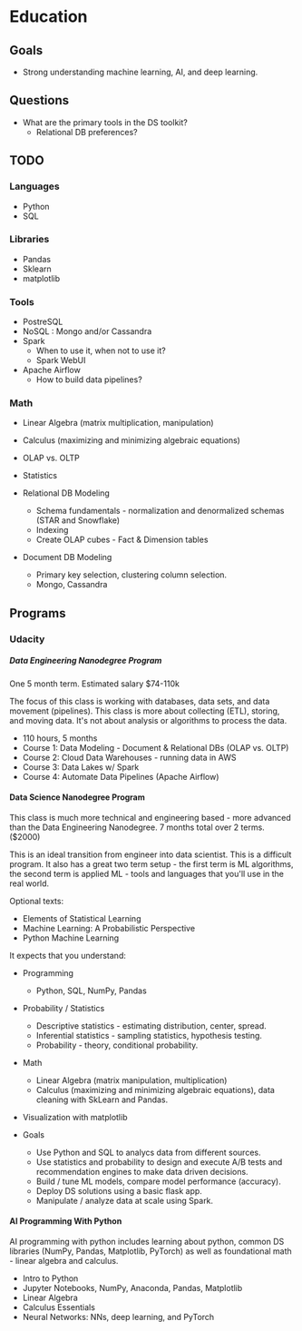 # Education

## Goals

* Strong understanding machine learning, AI, and deep learning.

## Questions

* What are the primary tools in the DS toolkit?
  * Relational DB preferences?

## TODO

### Languages

* Python
* SQL

### Libraries

* Pandas
* Sklearn
* matplotlib

### Tools

* PostreSQL
* NoSQL : Mongo and/or Cassandra
* Spark
  * When to use it, when not to use it?
  * Spark WebUI
* Apache Airflow
  * How to build data pipelines?

### Math

* Linear Algebra (matrix multiplication, manipulation)
* Calculus (maximizing and minimizing algebraic equations)
* OLAP vs. OLTP
* Statistics

* Relational DB Modeling
  * Schema fundamentals - normalization and denormalized schemas (STAR and
    Snowflake)
  * Indexing
  * Create OLAP cubes - Fact & Dimension tables

* Document DB Modeling
  * Primary key selection, clustering column selection.
  * Mongo, Cassandra


## Programs

### Udacity

##### Data Engineering Nanodegree Program

One 5 month term. Estimated salary $74-110k

The focus of this class is working with databases, data sets, and data movement
(pipelines). This class is more about collecting (ETL), storing, and moving
data. It's not about analysis or algorithms to process the data.

* 110 hours, 5 months
* Course 1: Data Modeling - Document & Relational DBs (OLAP vs. OLTP)
* Course 2: Cloud Data Warehouses - running data in AWS
* Course 3: Data Lakes w/ Spark
* Course 4: Automate Data Pipelines (Apache Airflow)

#### Data Science Nanodegree Program

This class is much more technical and engineering based - more advanced than the
Data Engineering Nanodegree. 7 months total over 2 terms. ($2000)

This is an ideal transition from engineer into data scientist. This is a
difficult program. It also has a great two term setup - the first term is ML
algorithms, the second term is applied ML - tools and languages that you'll use
in the real world.

Optional texts:
  * Elements of Statistical Learning
  * Machine Learning: A Probabilistic Perspective
  * Python Machine Learning

It expects that you understand:

* Programming
  * Python, SQL, NumPy, Pandas

* Probability / Statistics
  * Descriptive statistics - estimating distribution, center, spread.
  * Inferential statistics - sampling statistics, hypothesis testing.
  * Probability - theory, conditional probability.

* Math
  * Linear Algebra (matrix manipulation, multiplication)
  * Calculus (maximizing and minimizing algebraic equations), data cleaning with
    SkLearn and Pandas.

* Visualization with matplotlib

* Goals
  * Use Python and SQL to analycs data from different sources.
  * Use statistics and probability to design and execute A/B tests and
    recommendation engines to make data driven decisions.
  * Build / tune ML models, compare model performance (accuracy).
  * Deploy DS solutions using a basic flask app.
  * Manipulate / analyze data at scale using Spark.

#### AI Programming With Python

AI programming with python includes learning about python, common DS libraries
(NumPy, Pandas, Matplotlib, PyTorch) as well as foundational math - linear
algebra and calculus.

* Intro to Python
* Jupyter Notebooks, NumPy, Anaconda, Pandas, Matplotlib
* Linear Algebra
* Calculus Essentials
* Neural Networks: NNs, deep learning, and PyTorch